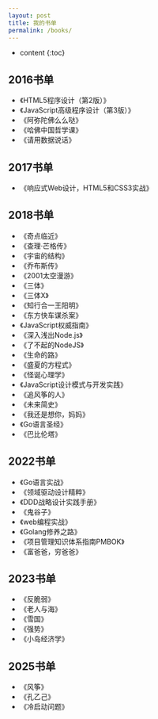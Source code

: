 ```yaml
---
layout: post
title: 我的书单
permalink: /books/
---
```


* content
{:toc}


2016书单
-----------------------------------------------------------------

+ 《HTML5程序设计（第2版）》
+ 《JavaScript高级程序设计（第3版）》
+ 《阿弥陀佛么么哒》
+ 《哈佛中国哲学课》
+ 《请用数据说话》

2017书单
-----------------------------------------------------------------

+ 《响应式Web设计，HTML5和CSS3实战》

2018书单
-----------------------------------------------------------------

+ 《奇点临近》
+ 《查理·芒格传》
+ 《宇宙的结构》
+ 《乔布斯传》
+ 《2001太空漫游》
+ 《三体》
+ 《三体X》
+ 《知行合一王阳明》
+ 《东方快车谋杀案》
+ 《JavaScript权威指南》
+ 《深入浅出Node.js》
+ 《了不起的NodeJS》
+ 《生命的路》
+ 《盛夏的方程式》
+ 《怪诞心理学》
+ 《JavaScript设计模式与开发实践》
+ 《追风筝的人》
+ 《未来简史》
+ 《我还是想你，妈妈》
+ 《Go语言圣经》
+ 《巴比伦塔》

2022书单
-----------------------------------------------------------------
+ 《Go语言实战》
+ 《领域驱动设计精粹》
+ 《DDD战略设计实践手册》
+ 《鬼谷子》
+ 《web编程实战》
+ 《Golang修养之路》
+ 《项目管理知识体系指南PMBOK》
+ 《富爸爸，穷爸爸》

2023书单
-----------------------------------------------------------------
+ 《反脆弱》
+ 《老人与海》
+ 《雪国》
+ 《强势》
+ 《小岛经济学》

2025书单
-----------------------------------------------------------------
+ 《风筝》
+ 《孔乙己》
+ 《冷启动问题》
